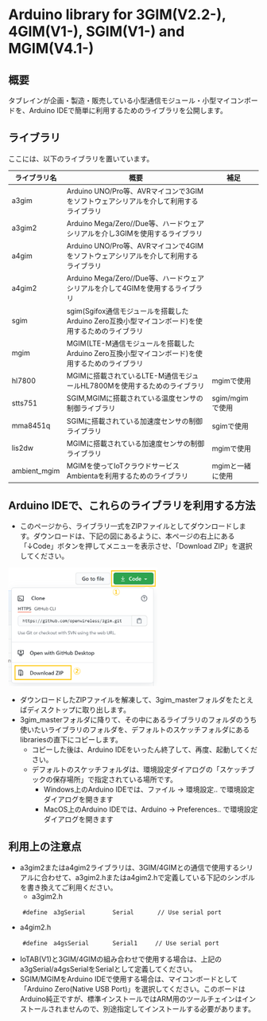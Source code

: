 # Arduino library for 3GIM(V2.2-), 4GIM(V1-), SGIM(V1-) and MGIM(V4.1-)

## 概要
タブレインが企画・製造・販売している小型通信モジュール・小型マイコンボードを、Arduino IDEで簡単に利用するためのライブラリを公開します。

## ライブラリ
ここには、以下のライブラリを置いています。

| ライブラリ名 | 概要 | 補足 |
| --- | --- | --- |
| a3gim | Arduino UNO/Pro等、AVRマイコンで3GIMをソフトウェアシリアルを介して利用するライブラリ | |
| a3gim2 | Arduino Mega/Zero//Due等、ハードウェアシリアルを介し3GIMを使用するライブラリ | |
| a4gim | Arduino UNO/Pro等、AVRマイコンで4GIMをソフトウェアシリアルを介して利用するライブラリ | |
| a4gim2 | Arduino Mega/Zero//Due等、ハードウェアシリアルを介して4GIMを使用するライブラリ | |
| sgim | sgim(Sgifox通信モジュールを搭載したArduino Zero互換小型マイコンボード)を使用するためのライブラリ | |
| mgim | MGIM(LTE-M通信モジュールを搭載したArduino Zero互換小型マイコンボード)を使用するためのライブラリ | |
| hl7800 | MGIMに搭載されているLTE-M通信モジュールHL7800Mを使用するためのライブラリ | mgimで使用 |
| stts751 | SGIM,MGIMに搭載されている温度センサの制御ライブラリ | sgim/mgimで使用 |
| mma8451q | SGIMに搭載されている加速度センサの制御ライブラリ | sgimで使用 |
| lis2dw | MGIMに搭載されている加速度センサの制御ライブラリ | mgimで使用 |
| ambient_mgim | MGIMを使ってIoTクラウドサービスAmbientaを利用するためのライブラリ | mgimと一緒に使用 |

## Arduino IDEで、これらのライブラリを利用する方法
* このページから、ライブラリ一式をZIPファイルとしてダウンロードします。ダウンロードは、下記の図にあるように、本ページの右上にある「↓Code」ボタンを押してメニューを表示させ、「Download ZIP」を選択してください。
<img src="docs/lib_download.png" width="300">

* ダウンロードしたZIPファイルを解凍して、3gim_masterフォルダをたとえばディスクトップに取り出します。
* 3gim_masterフォルダに降りて、その中にあるライブラリのフォルダのうち使いたいライブラリのフォルダを、デフォルトのスケッチフォルダにあるlibrariesの直下にコピーします。
    * コピーした後は、Arduino IDEをいったん終了して、再度、起動してください。
    * デフォルトのスケッチフォルダは、環境設定ダイアログの「スケッチブックの保存場所」で指定されている場所です。
      * Windows上のArduino IDEでは、ファイル → 環境設定.. で環境設定ダイアログを開きます
      * MacOS上のArduino IDEでは、Arduino → Preferences.. で環境設定ダイアログを開きます

## 利用上の注意点
* a3gim2またはa4gim2ライブラリは、3GIM/4GIMとの通信で使用するシリアルに合わせて、a3gim2.hまたはa4gim2.hで定義している下記のシンボルを書き換えてご利用ください。
  * a3gim2.h
```
    #define　a3gSerial　　　　 Serial　　　　// Use serial port
```
  * a4gim2.h
```
    #define　a4gsSerial　　　　Serial1　　　// Use serial port
```

* IoTAB(V1)と3GIM/4GIMの組み合わせで使用する場合は、上記の a3gSerial/a4gsSerialをSerialとして定義してください。
* SGIM/MGIMをArduino IDEで使用する場合は、マイコンボードとして「Arduino Zero(Native USB Port)」を選択してください。このボードはArduino純正ですが、標準インストールではARM用のツールチェインはインストールされませんので、別途指定してインストールする必要があります。
